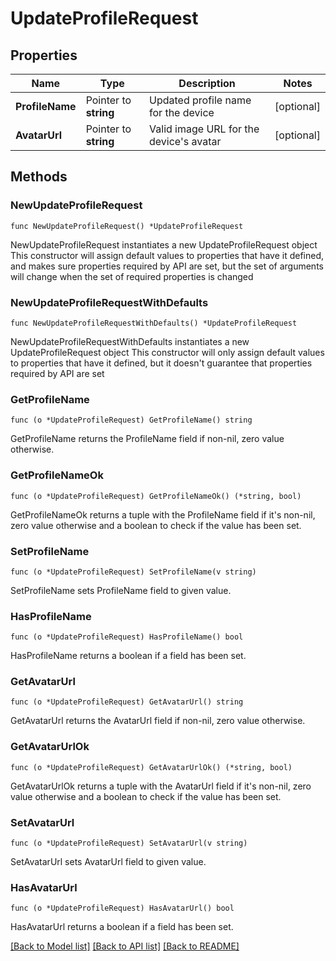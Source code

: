 # UpdateProfileRequest

## Properties

Name | Type | Description | Notes
------------ | ------------- | ------------- | -------------
**ProfileName** | Pointer to **string** | Updated profile name for the device | [optional] 
**AvatarUrl** | Pointer to **string** | Valid image URL for the device&#39;s avatar | [optional] 

## Methods

### NewUpdateProfileRequest

`func NewUpdateProfileRequest() *UpdateProfileRequest`

NewUpdateProfileRequest instantiates a new UpdateProfileRequest object
This constructor will assign default values to properties that have it defined,
and makes sure properties required by API are set, but the set of arguments
will change when the set of required properties is changed

### NewUpdateProfileRequestWithDefaults

`func NewUpdateProfileRequestWithDefaults() *UpdateProfileRequest`

NewUpdateProfileRequestWithDefaults instantiates a new UpdateProfileRequest object
This constructor will only assign default values to properties that have it defined,
but it doesn't guarantee that properties required by API are set

### GetProfileName

`func (o *UpdateProfileRequest) GetProfileName() string`

GetProfileName returns the ProfileName field if non-nil, zero value otherwise.

### GetProfileNameOk

`func (o *UpdateProfileRequest) GetProfileNameOk() (*string, bool)`

GetProfileNameOk returns a tuple with the ProfileName field if it's non-nil, zero value otherwise
and a boolean to check if the value has been set.

### SetProfileName

`func (o *UpdateProfileRequest) SetProfileName(v string)`

SetProfileName sets ProfileName field to given value.

### HasProfileName

`func (o *UpdateProfileRequest) HasProfileName() bool`

HasProfileName returns a boolean if a field has been set.

### GetAvatarUrl

`func (o *UpdateProfileRequest) GetAvatarUrl() string`

GetAvatarUrl returns the AvatarUrl field if non-nil, zero value otherwise.

### GetAvatarUrlOk

`func (o *UpdateProfileRequest) GetAvatarUrlOk() (*string, bool)`

GetAvatarUrlOk returns a tuple with the AvatarUrl field if it's non-nil, zero value otherwise
and a boolean to check if the value has been set.

### SetAvatarUrl

`func (o *UpdateProfileRequest) SetAvatarUrl(v string)`

SetAvatarUrl sets AvatarUrl field to given value.

### HasAvatarUrl

`func (o *UpdateProfileRequest) HasAvatarUrl() bool`

HasAvatarUrl returns a boolean if a field has been set.


[[Back to Model list]](../README.md#documentation-for-models) [[Back to API list]](../README.md#documentation-for-api-endpoints) [[Back to README]](../README.md)


